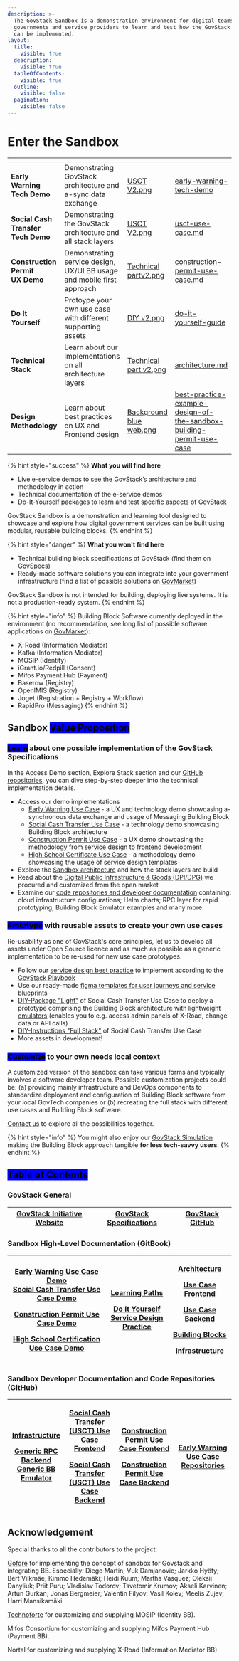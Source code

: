 ```yaml
---
description: >-
  The GovStack Sandbox is a demonstration environment for digital teams from
  governments and service providers to learn and test how the GovStack approach
  can be implemented.
layout:
  title:
    visible: true
  description:
    visible: true
  tableOfContents:
    visible: true
  outline:
    visible: false
  pagination:
    visible: false
---
```


# Enter the Sandbox

<table data-view="cards" data-full-width="false"><thead><tr><th></th><th></th><th data-hidden data-card-cover data-type="files"></th><th data-hidden data-card-target data-type="content-ref"></th></tr></thead><tbody><tr><td><strong>Early Warning Tech Demo</strong><br></td><td>Demonstrating GovStack architecture and a-sync data exchange</td><td><a href=".gitbook/assets/USCT V2.png">USCT V2.png</a></td><td><a href="access-demos/early-warning-tech-demo/">early-warning-tech-demo</a></td></tr><tr><td><strong>Social Cash Transfer</strong> <br><strong>Tech Demo</strong></td><td>Demonstrating the GovStack architecture and all stack layers</td><td><a href=".gitbook/assets/USCT V2.png">USCT V2.png</a></td><td><a href="access-demos/usct-use-case.md">usct-use-case.md</a></td></tr><tr><td><strong>Construction Permit</strong><br><strong>UX Demo</strong></td><td>Demonstrating service design, UX/UI BB usage and mobile first approach</td><td><a href=".gitbook/assets/Technical partv2.png">Technical partv2.png</a></td><td><a href="access-demos/construction-permit-use-case.md">construction-permit-use-case.md</a></td></tr><tr><td><strong>Do It Yourself</strong></td><td>Protoype your own use case with different supporting assets</td><td><a href=".gitbook/assets/DIY v2.png">DIY v2.png</a></td><td><a href="follow-methodology/do-it-yourself-guide/">do-it-yourself-guide</a></td></tr><tr><td><strong>Technical Stack</strong></td><td>Learn about our implementations on all architecture layers</td><td><a href=".gitbook/assets/Technical part v2.png">Technical part v2.png</a></td><td><a href="explore-stack/architecture.md">architecture.md</a></td></tr><tr><td><strong>Design Methodology</strong></td><td>Learn about best practices on UX and Frontend design</td><td><a href=".gitbook/assets/Background blue web.png">Background blue web.png</a></td><td><a href="follow-methodology/best-practice-example-design-of-the-sandbox-building-permit-use-case/">best-practice-example-design-of-the-sandbox-building-permit-use-case</a></td></tr></tbody></table>

{% hint style="success" %}
**What you will find here**

* Live e-service demos to see the GovStack’s architecture and methodology in action
* Technical documentation of the e-service demos
* Do-It-Yourself packages to learn and test specific aspects of GovStack

GovStack Sandbox is a demonstration and learning tool designed to showcase and explore how digital government services can be built using modular, reusable building blocks.
{% endhint %}

{% hint style="danger" %}
**What you won't find here**

* Technical building block specifications of GovStack (find them on [GovSpecs](https://www.govstack.global/our-offerings/govspecs/))
* Ready-made software solutions you can integrate into your government infrastructure (find a list of possible solutions on [GovMarket](https://www.govstack.global/our-offerings/govmarket/))

GovStack Sandbox is not intended for building, deploying live systems. It is not a production-ready system.
{% endhint %}

{% hint style="info" %}
Building Block Software currently deployed in the environment (no recommendation, see long list of possible software applications on [GovMarket](https://www.govstack.global/software/)):

* X-Road (Information Mediator)
* Kafka (Information Mediator)
* MOSIP (Identity)
* iGrant.io/Redpill (Consent)
* Mifos Payment Hub (Payment)
* Baserow (Registry)
* OpenIMIS (Registry)
* Joget (Registration + Registry + Workflow)
* RapidPro (Messaging)
{% endhint %}

## Sandbox <mark style="background-color:blue;">Value Proposition</mark>

### <mark style="background-color:blue;">Learn</mark> about one possible implementation of the GovStack Specifications

In the Access Demo section, Explore Stack section and our [GitHub repositories](https://github.com/GovStackWorkingGroup?q=sandbox\&type=all\&language=\&sort=), you can dive step-by-step deeper into the technical implementation details.

* Access our demo implementations
  * [Early Warning Use Case](access-demos/early-warning-tech-demo/) - a UX and technology demo showcasing a-synchronous data exchange and usage of Messaging Building Block
  * [Social Cash Transfer Use Case](access-demos/usct-use-case.md) - a technology demo showcasing Building Block architecture
  * [Construction Permit Use Case](access-demos/construction-permit-use-case.md) - a UX demo showcasing the methodology from service design to frontend development
  * [High School Certificate Use Case](access-demos/high-school-certificate-methodology-demo.md) - a methodology demo showcasing the usage of service design templates
* Explore the [Sandbox architecture](explore-stack/architecture.md) and how the stack layers are build
* Read about the [Digital Public Infrastructure & Goods (DPI/DPG)](explore-stack/building-blocks/) we procured and customized from the open market
* Examine our [code repositories and developer documentation](./#sandbox-developer-documentation-and-code-repositories-github) containing: cloud infrastructure configurations; Helm charts; RPC layer for rapid prototyping; Building Block Emulator examples and many more.

### <mark style="background-color:blue;">Prototype</mark> with reusable assets to create your own use cases

Re-usability as one of GovStack's core principles, let us to develop all assets under Open Source licence and as much as possible as a generic implementation to be re-used for new use case prototypes.

* Follow our [service design best practice](follow-methodology/best-practice-example-design-of-the-sandbox-building-permit-use-case/) to implement according to the [GovStack Playbook](https://govstack.gitbook.io/implementation-playbook/)
* Use our ready-made [figma templates for user journeys and service blueprints](follow-methodology/best-practice-example-design-of-the-sandbox-building-permit-use-case/templates.md)
* [DIY-Package "Light"](follow-methodology/diy/usct-diy-version.md) of Social Cash Transfer Use Case to deploy a prototype comprising the Building Block architecture with lightweight [emulators](explore-stack/building-blocks/emulators.md) (enables you to e.g. access admin panels of X-Road, change data or API calls)
* [DIY-Instructions "Full Stack"](follow-methodology/diy/diy-full-stack.md) of Social Cash Transfer Use Case
* More assets in development!

### <mark style="background-color:blue;">Customize</mark> to your own needs local context

A customized version of the sandbox can take various forms and typically involves a software developer team. Possible customization projects could be: (a) providing mainly infrastructure and DevOps components to standardize deployment and configuration of Building Block software from your local GovTech companies or (b) recreating the full stack with different use cases and Building Block software.

[Contact us](https://www.govstack.global/about/contact/) to explore all the possibilities together.

{% hint style="info" %}
You might also enjoy our [GovStack Simulation](https://www.govstack.global/our-offerings/govspecs/simulation/) making the Building Block approach tangible **for less tech-savvy users**.
{% endhint %}

## <mark style="background-color:blue;">Table of Contents</mark>

### GovStack General

| [GovStack Initiative Website](https://www.govstack.global/) | [GovStack Specifications](https://govstack.gitbook.io/specification/) | [GovStack GitHub](https://github.com/GovStackWorkingGroup) |
| ----------------------------------------------------------- | --------------------------------------------------------------------- | ---------------------------------------------------------- |

### Sandbox High-Level Documentation (GitBook)

| <p><a href="access-demos/early-warning-tech-demo/">Early Warning Use Case Demo</a><br><a href="access-demos/usct-use-case.md">Social Cash Transfer Use Case Demo</a></p><p><a href="access-demos/construction-permit-use-case.md">Construction Permit Use Case Demo</a></p><p><a href="access-demos/high-school-certificate-methodology-demo.md">High School Certification Use Case Demo</a></p><p></p> | <p><a href="follow-methodology/do-it-yourself-guide/">Learning Paths</a></p><p><a href="follow-methodology/diy/">Do It Yourself</a><br><a href="follow-methodology/best-practice-example-design-of-the-sandbox-building-permit-use-case/">Service Design Practice</a></p> | <p><a href="explore-stack/architecture.md">Architecture</a></p><p><a href="explore-stack/use-case-frontend.md">Use Case Frontend</a></p><p><a href="explore-stack/use-case-backend.md">Use Case Backend</a></p><p><a href="explore-stack/building-blocks/">Building Blocks</a></p><p><a href="explore-stack/infrastructure.md">Infrastructure</a></p> |
| ------------------------------------------------------------------------------------------------------------------------------------------------------------------------------------------------------------------------------------------------------------------------------------------------------------------------------------------------------------------------------------------------------- | ------------------------------------------------------------------------------------------------------------------------------------------------------------------------------------------------------------------------------------------------------------------------- | ----------------------------------------------------------------------------------------------------------------------------------------------------------------------------------------------------------------------------------------------------------------------------------------------------------------------------------------------------- |

### Sandbox Developer Documentation and Code Repositories (GitHub)

| <p><a href="https://github.com/GovStackWorkingGroup/sandbox-infra">Infrastructure </a></p><p><a href="https://github.com/GovStackWorkingGroup/sandbox-app-rpc-backend">Generic RPC Backend</a><br><a href="https://github.com/GovStackWorkingGroup/sandbox-bb-emulator">Generic BB Emulator</a></p> | <p><a href="https://github.com/GovStackWorkingGroup/sandbox-usecase-usct-frontend">Social Cash Transfer (USCT) Use Case Frontend</a></p><p><a href="https://github.com/GovStackWorkingGroup/sandbox-usecase-usct-backend">Social Cash Transfer (USCT) Use Case Backend</a></p> | <p><a href="https://github.com/GovStackWorkingGroup/sandbox-usecase-bp-frontend">Construction Permit Use Case Frontend</a></p><p><a href="https://github.com/GovStackWorkingGroup/sandbox-usecase-bp-backend">Construction Permit Use Case Backend</a></p> | [Early Warning Use Case Repositories](access-demos/early-warning-tech-demo/#how-are-the-stack-components-assembled) |
| --------------------------------------------------------------------------------------------------------------------------------------------------------------------------------------------------------------------------------------------------------------------------------------------------- | ------------------------------------------------------------------------------------------------------------------------------------------------------------------------------------------------------------------------------------------------------------------------------ | ---------------------------------------------------------------------------------------------------------------------------------------------------------------------------------------------------------------------------------------------------------- | ------------------------------------------------------------------------------------------------------------------- |

## Acknowledgement

Special thanks to all the contributors to the project:

[Gofore](https://gofore.com/en/) for implementing the concept of sandbox for Govstack and integrating BB. Especially:  Diego Martin; Vuk Damjanovic; Jarkko Hyöty; Bert Viikmäe; Kimmo Hedemäki; Heidi Kuum; Martha Vasquez; Oleksii Danyliuk; Priit Puru; Vladislav Todorov; Tsvetomir Krumov; Akseli Karvinen; Artun Gurkan; Jonas Bergmeier; Valentin Filyov; Vasil Kolev; Meelis Zujev; Harri Mansikamäki.

[Technoforte](https://www.technoforte.co.in/) for customizing and supplying MOSIP (Identity BB).

Mifos Consortium for customizing and supplying Mifos Payment Hub (Payment BB).

Nortal for customizing and supplying X-Road (Information Mediator BB).
